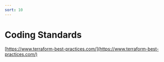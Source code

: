 ```yaml
---
sort: 10
---
```


# Coding Standards


[https://www.terraform-best-practices.com/](https://www.terraform-best-practices.com/)